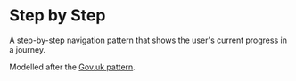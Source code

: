 # Step by Step

A step-by-step navigation pattern that shows the user's current progress in a journey.

Modelled after the [Gov.uk pattern](https://design-system.service.gov.uk/patterns/step-by-step-navigation/).
